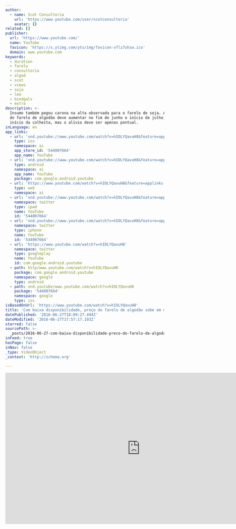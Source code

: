 ```yaml
---
author:
  - name: Scot Consultoria
    url: 'https://www.youtube.com/user/scotconsultoria'
    avatar: {}
related: []
publisher:
  url: 'https://www.youtube.com/'
  name: YouTube
  favicon: 'https://s.ytimg.com/yts/img/favicon-vflz7uhzw.ico'
  domain: www.youtube.com
keywords:
  - duration
  - farelo
  - consultoria
  - algod
  - scot
  - views
  - soja
  - leo
  - bindgalv
  - extra
description: >-
  Insumo também pegou carona na alta observada para o farelo de soja. A oferta
  do farelo de algodão deve aumentar no fim de junho e início de julho, com o
  início da colheita, mas o alívio deve ser apenas pontual.
inLanguage: en
app_links:
  - url: 'vnd.youtube://www.youtube.com/watch?v=hIOLYQavuH8&feature=applinks'
    type: ios
    namespace: ai
    app_store_id: '544007664'
    app_name: YouTube
  - url: 'vnd.youtube://www.youtube.com/watch?v=hIOLYQavuH8&feature=applinks'
    type: android
    namespace: ai
    app_name: YouTube
    package: com.google.android.youtube
  - url: 'https://www.youtube.com/watch?v=hIOLYQavuH8&feature=applinks'
    type: web
    namespace: ai
  - url: 'vnd.youtube://www.youtube.com/watch?v=hIOLYQavuH8&feature=applinks'
    namespace: twitter
    type: ipad
    name: YouTube
    id: '544007664'
  - url: 'vnd.youtube://www.youtube.com/watch?v=hIOLYQavuH8&feature=applinks'
    namespace: twitter
    type: iphone
    name: YouTube
    id: '544007664'
  - url: 'https://www.youtube.com/watch?v=hIOLYQavuH8'
    namespace: twitter
    type: googleplay
    name: YouTube
    id: com.google.android.youtube
  - path: http/www.youtube.com/watch?v=hIOLYQavuH8
    package: com.google.android.youtube
    namespace: google
    type: android
  - path: vnd.youtube/www.youtube.com/watch?v=hIOLYQavuH8
    package: '544007664'
    namespace: google
    type: ios
isBasedOnUrl: 'https://www.youtube.com/watch?v=hIOLYQavuH8'
title: 'Com baixa disponibilidade, preço do farelo de algodão sobe em maio'
datePublished: '2016-06-27T18:09:27.494Z'
dateModified: '2016-06-27T17:57:17.103Z'
starred: false
sourcePath: >-
  _posts/2016-06-27-com-baixa-disponibilidade-preco-do-farelo-de-algodao-sobe-e.md
inFeed: true
hasPage: false
inNav: false
_type: VideoObject
_context: 'http://schema.org'

---
```

<iframe src="https://cdn.embedly.com/widgets/media.html?src=https%3A%2F%2Fwww.youtube.com%2Fembed%2FhIOLYQavuH8%3Ffeature%3Doembed&amp;url=http%3A%2F%2Fwww.youtube.com%2Fwatch%3Fv%3DhIOLYQavuH8&amp;image=https%3A%2F%2Fi.ytimg.com%2Fvi%2FhIOLYQavuH8%2Fhqdefault.jpg&amp;key=b7d04c9b404c499eba89ee7072e1c4f7&amp;type=text%2Fhtml&amp;schema=youtube" width="854" height="480" scrolling="no" frameborder="0" allowfullscreen="" style=""></iframe>